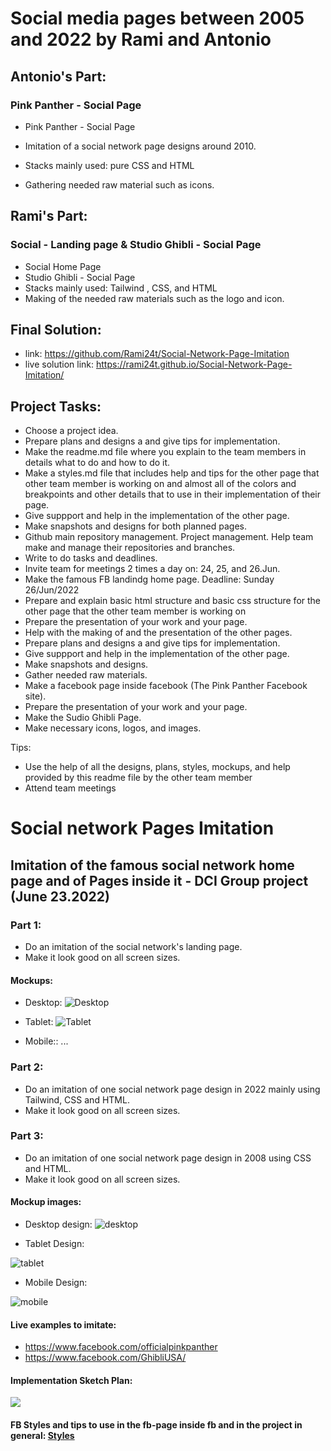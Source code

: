 # Social media pages between 2005 and 2022 by Rami and Antonio

## Antonio's Part:

### Pink Panther - Social Page


- Pink Panther - Social Page


- Imitation of a social network page designs around 2010. 


- Stacks mainly used: pure CSS and HTML


- Gathering needed raw material such as icons.




## Rami's Part:

### Social - Landing page & Studio Ghibli - Social Page
- Social Home Page
- Studio Ghibli - Social Page
- Stacks mainly used: Tailwind , CSS, and HTML
- Making of the needed raw materials such as the logo and icon.

## Final Solution:

- link: https://github.com/Rami24t/Social-Network-Page-Imitation
- live solution link: https://rami24t.github.io/Social-Network-Page-Imitation/

## Project Tasks:

- Choose a project idea.
- Prepare plans and designs a and give tips for implementation.
- Make the readme.md file where you explain to the team members in details what to do and how to do it.
- Make a styles.md file that includes help and tips for the other page that other team member is working on and almost all of the colors and breakpoints and other details that to use in their implementation of their page.
- Give suppport and help in the implementation of the other page.
- Make snapshots and designs for both planned pages.
- Github main repository management. Project management. Help team make and manage their repositories and branches.
- Write to do tasks and deadlines.
- Invite team for meetings 2 times a day on: 24, 25, and 26.Jun.
- Make the famous FB landindg home page. Deadline: Sunday 26/Jun/2022
- Prepare and explain basic html structure and basic css structure for the other page that the other team member is working on
- Prepare the presentation of your work and your page.
- Help with the making of and the presentation of the other pages.
- Prepare plans and designs a and give tips for implementation.
- Give suppport and help in the implementation of the other page.
- Make snapshots and designs.
- Gather needed raw materials.
- Make a facebook page inside facebook (The Pink Panther Facebook site).
- Prepare the presentation of your work and your page.
- Make the Sudio Ghibli Page.
- Make necessary icons, logos, and images.

Tips:

- Use the help of all the designs, plans, styles, mockups, and help provided by this readme file by the other team member
- Attend team meetings

# Social network Pages Imitation

## Imitation of the famous social network home page and of Pages inside it - DCI Group project (June 23.2022)

### Part 1:

- Do an imitation of the social network's landing page.
- Make it look good on all screen sizes.

#### Mockups:

- Desktop:
  ![Desktop](Landing%20Page%20Design/Screenshot%202022-06-24%20at%2009-16-34%20Screenshot.png)

- Tablet:
  ![Tablet](Landing%20Page%20Design/Screenshot%202022-06-24%20at%2009-17-09%20Screenshot.png)

- Mobile:: ...

### Part 2:

- Do an imitation of one social network page design in 2022 mainly using Tailwind,  CSS and HTML.
- Make it look good on all screen sizes.


### Part 3:

- Do an imitation of one social network page design in 2008 using CSS and HTML.
- Make it look good on all screen sizes.


#### Mockup images:

- Desktop design:
  ![desktop](./Design%20Page//DesktopDesign.png)

- Tablet Design:

![tablet](./Design%20Page//Tablet%20Design.png)

- Mobile Design:

![mobile](./Design%20Page/Mobile%20Design.png)

#### Live examples to imitate:

- https://www.facebook.com/officialpinkpanther
- https://www.facebook.com/GhibliUSA/

#### Implementation Sketch Plan:

![](./Design%20Page%20Sketches/DesignSketchIMG1.jpg)

#### FB Styles and tips to use in the fb-page inside fb and in the project in general: <a href="./styles.md"> Styles </a>
